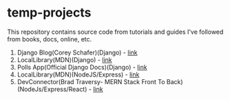 # temp-projects

This repository contains source code from tutorials and guides I've followed from books, docs, online, etc.

1. Django Blog(Corey Schafer)(Django) - [link](https://www.youtube.com/playlist?list=PL-osiE80TeTtoQCKZ03TU5fNfx2UY6U4p)
2. LocalLibrary(MDN)(Django) - [link](https://developer.mozilla.org/en-US/docs/Learn/Server-side/Django/Tutorial_local_library_website)
3. Polls App(Official Django Docs)(Django) - [link](https://docs.djangoproject.com/en/2.2/intro/)
4. LocalLibrary(MDN)(NodeJS/Express) - [link](https://developer.mozilla.org/en-US/docs/Learn/Server-side/Express_Nodejs)
4. DevConnector(Brad Traversy- MERN Stack Front To Back)(NodeJs/Express/React) - [link](https://www.udemy.com/course/mern-stack-front-to-back/)
